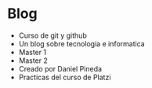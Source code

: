 # Blog
* Curso de git y     github
* Un blog sobre tecnologia e informatica
* Master 1
* Master 2
* Creado por Daniel Pineda
* Practicas del curso de Platzi